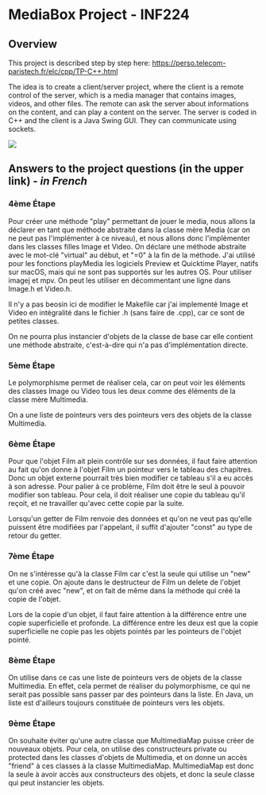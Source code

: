 # MediaBox Project - INF224
## Overview
This project is described step by step here: https://perso.telecom-paristech.fr/elc/cpp/TP-C++.html

The idea is to create a client/server project, where the client is a remote control of the server, which is a media manager that contains images, videos, and other files. The remote can ask the server about informations on the content, and can play a content on the server. The server is coded in C++ and the client is a Java Swing GUI. They can communicate using sockets.

![](/screenshots/demo.gif)

## Answers to the project questions (in the upper link) - *in French*
### 4ème Étape
Pour créer une méthode "play" permettant de jouer le media, nous allons la déclarer en tant que méthode abstraite dans la classe mère Media (car on ne peut pas l'implémenter à ce niveau), et nous allons donc l'implémenter dans les classes filles Image et Video. On déclare une méthode abstraite avec le mot-clé "virtual" au début, et "=0" à la fin de la méthode.
J'ai utilisé pour les fonctions playMedia les logiciels Preview et Quicktime Player, natifs sur macOS, mais qui ne sont pas supportés sur les autres OS. Pour utiliser imagej et mpv. On peut les utiliser en décommentant une ligne dans Image.h et Video.h.

Il n'y a pas beosin ici de modifier le Makefile car j'ai implementé Image et Video en intégralité dans le fichier .h (sans faire de .cpp), car ce sont de petites classes.

On ne pourra plus instancier d'objets de la classe de base car elle contient une méthode abstraite, c'est-à-dire qui n'a pas d'implémentation directe.

### 5ème Étape
Le polymorphisme permet de réaliser cela, car on peut voir les éléments des classes Image ou Video tous les deux comme des éléments de la classe mère Multimedia.

On a une liste de pointeurs vers des pointeurs vers des objets de la classe Multimedia.

### 6ème Étape
Pour que l'objet Film ait plein contrôle sur ses données, il faut faire attention au fait qu'on donne à l'objet Film un pointeur vers le tableau des chapitres. Donc un objet externe pourrait très bien modifier ce tableau s'il a eu accès à son adresse. Pour palier à ce problème, Film doit être le seul à pouvoir modifier son tableau. Pour cela, il doit réaliser une copie du tableau qu'il reçoit, et ne travailler qu'avec cette copie par la suite.

Lorsqu'un getter de Film renvoie des données et qu'on ne veut pas qu'elle puissent être modifiées par l'appelant, il suffit d'ajouter "const" au type de retour du getter.

### 7ème Étape
On ne s'intéresse qu'à la classe Film car c'est la seule qui utilise un "new" et une copie. On ajoute dans le destructeur de Film un delete de l'objet qu'on créé avec "new", et on fait de même dans la méthode qui créé la copie de l'objet.

Lors de la copie d'un objet, il faut faire attention à la différence entre une copie superficielle et profonde. La différence entre les deux est que la copie superficielle ne copie pas les objets pointés par les pointeurs de l'objet pointé.

### 8ème Étape
On utilise dans ce cas une liste de pointeurs vers de objets de la classe Multimedia. En effet, cela permet de réaliser du polymorphisme, ce qui ne serait pas possible sans passer par des pointeurs dans la liste. En Java, un liste est d'ailleurs toujours constituée de pointeurs vers les objets.


### 9ème Étape
On souhaite éviter qu'une autre classe que MultimediaMap puisse créer de nouveaux objets. Pour cela, on utilise des constructeurs private ou protected dans les classes d'objets de Multimedia, et on donne un accès "friend" à ces classes à la classe MultimediaMap. MultimediaMap est donc la seule à avoir accès aux constructeurs des objets, et donc la seule classe qui peut instancier les objets.

